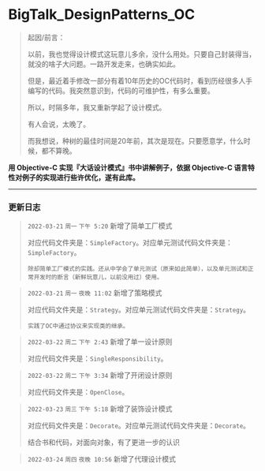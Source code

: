 # BigTalk_DesignPatterns_OC
> 起因/前言：
> 
> 以前，我也觉得设计模式这玩意儿多余，没什么用处。只要自己封装得当，就没的啥子大问题。一路开发走来，也确实如此。
> 
> 但是，最近着手修改一部分有着10年历史的OC代码时，看到历经很多人手编写的代码。我突然意识到，代码的可维护性，有多么重要。
> 
> 所以，时隔多年，我又重新学起了设计模式。
> 
> 有人会说，太晚了。
> 
> 而我想说，种树的最佳时间是20年前，其次是现在。只要愿意学，什么时候，都不算晚。

**用 Objective-C 实现『大话设计模式』书中讲解例子，依据 Objective-C 语言特性对例子的实现进行些许优化，遂有此库。**

---

### 更新日志
> `2022-03-21` `周一` `下午 5:20` 新增了简单工厂模式
> 
> 对应代码文件夹是：`SimpleFactory`。对应单元测试代码文件夹是：`SimpleFactory`。
> 
> `除却简单工厂模式的实践。还从中学会了单元测试（原来如此简单），以及单元测试和正常开发时的断言（新鲜玩意儿，以前没用过）使用。`

> `2022-03-21` `周一` `夜晚 11:02` 新增了策略模式
>
> 对应代码文件夹是：`Strategy`。对应单元测试代码文件夹是：`Strategy`。
>
> `实践了OC中通过协议来实现类的继承。`

> `2022-03-22` `周二`  `下午 2:43` 新增了单一设计原则
>
> 对应代码文件夹是：`SingleResponsibility`。

> `2022-03-22` `周二`  `下午 3:34` 新增了开闭设计原则
>
> 对应代码文件夹是：`OpenClose`。

> `2022-03-23` `周三`  `下午 5:18` 新增了装饰设计模式
>
> 对应代码文件夹是：`Decorate`。对应单元测试代码文件夹是：`Decorate`。
> 
> 结合书和代码，对面向对象，有了更进一步的认识

> `2022-03-24` `周四`  `夜晚 10:56` 新增了代理设计模式

